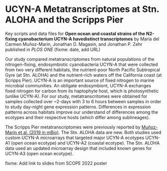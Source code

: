 # UCYN-A Metatranscriptomes at Stn. ALOHA and the Scripps Pier

Key scripts and data files for
**Open ocean and coastal strains of the N2-fixing cyanobacterium UCYN-A havedistinct transcriptomes**
by María del Carmen Muñoz-Marín, Jonathan D. Magasin, and Jonathan P. Zehr
published in _PLOS ONE_ (fixme: date, add URL)

Our study compared metatranscriptomes from natural populations of the nitrogen-fixing, endosymbiotic cyanobacteria UCYN-A that were collected from two very different habitats, the nutrient-poor North Pacific Subtropical Gyre (at Stn. ALOHA) and the nutrient-rich waters off the California coast (at Scripps Pier).  UCYN-A is an important source of fixed nitrogen to marine microbial communities.  An obligate endosymbiont, UCYN-A exchanges fixed nitrogen for carbon from its haptophyte host, which is photosynthetic (unlike UCYN-A).  For our study, metatranscritomes were obtained for samples collected over ~2-days with 3 to 6 hours between samples in order to study day-night gene expression patterns.  Differences in expression patterns across habitats improve our understand of differences among the ecotypes and their respective hosts (which differ among sublineages).

The Scripps Pier metatranscriptomes were previously reported by [Muñoz-Marín et al. (2019 in mBio)](https://journals.asm.org/doi/10.1128/mBio.02495-18).  The Stn. ALOHA data are new.  Both studies used custom UCYN-A microarrays that targeted major UCYN-A ecotypes UCYN-A1 (open ocean ecotype) and UCYN-A2 (coastal ecotype).  The Stn. ALOHA data used an updated microarray design that included known genes for UCYN-A3 (open ocean ecotype).

fixme: Add link to slides from SCOPE 2022 poster
